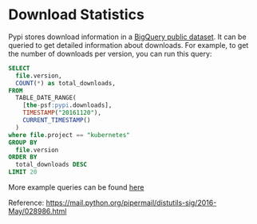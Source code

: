 # Download Statistics

Pypi stores download information in a [BigQuery public dataset](https://bigquery.cloud.google.com/dataset/the-psf:pypi). It can be queried to get detailed information about downloads. For example, to get the number of downloads per version, you can run this query:

```sql
SELECT
  file.version,
  COUNT(*) as total_downloads,
FROM
  TABLE_DATE_RANGE(
    [the-psf:pypi.downloads],
    TIMESTAMP("20161120"),
    CURRENT_TIMESTAMP()
  )
where file.project == "kubernetes"
GROUP BY
  file.version
ORDER BY
  total_downloads DESC
LIMIT 20
```

More example queries can be found [here](https://gist.github.com/alex/4f100a9592b05e9b4d63)

Reference: https://mail.python.org/pipermail/distutils-sig/2016-May/028986.html

